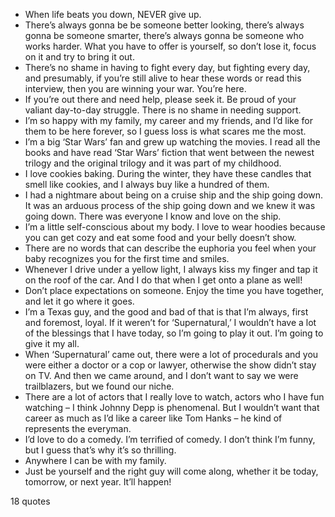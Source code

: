  - When life beats you down, NEVER give up.
 - There’s always gonna be be someone better looking, there’s always gonna be someone smarter, there’s always gonna be someone who works harder. What you have to offer is yourself, so don’t lose it, focus on it and try to bring it out.
 - There’s no shame in having to fight every day, but fighting every day, and presumably, if you’re still alive to hear these words or read this interview, then you are winning your war. You’re here.
 - If you’re out there and need help, please seek it. Be proud of your valiant day-to-day struggle. There is no shame in needing support.
 - I’m so happy with my family, my career and my friends, and I’d like for them to be here forever, so I guess loss is what scares me the most.
 - I’m a big ‘Star Wars’ fan and grew up watching the movies. I read all the books and have read ‘Star Wars’ fiction that went between the newest trilogy and the original trilogy and it was part of my childhood.
 - I love cookies baking. During the winter, they have these candles that smell like cookies, and I always buy like a hundred of them.
 - I had a nightmare about being on a cruise ship and the ship going down. It was an arduous process of the ship going down and we knew it was going down. There was everyone I know and love on the ship.
 - I’m a little self-conscious about my body. I love to wear hoodies because you can get cozy and eat some food and your belly doesn’t show.
 - There are no words that can describe the euphoria you feel when your baby recognizes you for the first time and smiles.
 - Whenever I drive under a yellow light, I always kiss my finger and tap it on the roof of the car. And I do that when I get onto a plane as well!
 - Don’t place expectations on someone. Enjoy the time you have together, and let it go where it goes.
 - I’m a Texas guy, and the good and bad of that is that I’m always, first and foremost, loyal. If it weren’t for ‘Supernatural,’ I wouldn’t have a lot of the blessings that I have today, so I’m going to play it out. I’m going to give it my all.
 - When ‘Supernatural’ came out, there were a lot of procedurals and you were either a doctor or a cop or lawyer, otherwise the show didn’t stay on TV. And then we came around, and I don’t want to say we were trailblazers, but we found our niche.
 - There are a lot of actors that I really love to watch, actors who I have fun watching – I think Johnny Depp is phenomenal. But I wouldn’t want that career as much as I’d like a career like Tom Hanks – he kind of represents the everyman.
 - I’d love to do a comedy. I’m terrified of comedy. I don’t think I’m funny, but I guess that’s why it’s so thrilling.
 - Anywhere I can be with my family.
 - Just be yourself and the right guy will come along, whether it be today, tomorrow, or next year. It’ll happen!

18 quotes